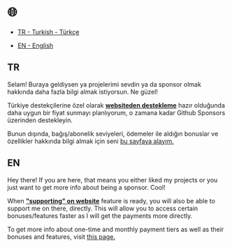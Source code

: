 # :globe_with_meridians:

- [TR - Turkish - Türkçe](#TR)

- [EN - English](#EN)

## TR

Selam! Buraya geldiysen ya projelerimi sevdin ya da
sponsor olmak hakkında daha fazla bilgi almak istiyorsun. Ne güzel!

Türkiye destekçilerine özel olarak [**websiteden destekleme**](./TR/features/support-site.md)
hazır olduğunda daha uygun bir fiyat sunmayı planlıyorum, o zamana kadar
Github Sponsors üzerinden destekleyin.

Bunun dışında, bağış/abonelik seviyeleri, ödemeler ile aldığın bonuslar ve
özellikler hakkında bilgi almak için seni [bu sayfaya alayım.](./TR/README.md)

## EN

Hey there! If you are here, that means you either liked my projects or
you just want to get more info about being a sponsor. Cool!

When [**"supporting" on website**](./EN/features/support-site.md) feature is ready,
you will also be able to support me on there, directly. This will allow you to
access certain bonuses/features faster as I will get the payments more directly.

To get more info about one-time and monthly payment tiers as well as
their bonuses and features, visit [this page.](./EN/README.md)
